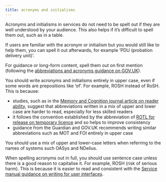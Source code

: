```yaml
---
title: acronyms and initialisms
---
```


Acronyms and initialisms in services do not need to be spelt out if they are well understood by your audience. This also helps if it’s difficult to spell them out, such as in a table.

If users are familiar with the acronym or initialism but you would still like to help them, you can spell it out afterwards, for example ’PDU (probation delivery unit)’.

For guidance or long-form content, spell them out on first mention (following the [abbreviations and acronyms guidance on GOV.UK](https://design-patterns.service.justice.gov.uk/contribute/add-new-component/start)).

You should write acronyms and initialisms entirely in upper case, even if some words are prepositions like ‘of’. For example, ROSH instead of RoSH. This is because:

* studies, such as in the [Memory and Cognition journal article on reader ability](https://link.springer.com/article/10.3758/BF03198246), suggest that abbreviations written in a mix of upper and lower case are harder to read, especially for less skilled readers
* it follows the convention established by the abbreviation of [ROTL for release on temporary licence](https://design-patterns.service.justice.gov.uk/content-standards/style-guide/#rotl-(release-on-temporary-licence)) and so helps to improve consistency
* guidance from the Guardian and GOV.UK recommends writing similar abbreviations such as MOT and FOI entirely in upper case

You should use a mix of upper and lower-case letters when referring to the names of systems such OASys and NDelius.

When spelling acronyms out in full, you should use sentence case unless there is a good reason to capitalise it. For example, ROSH (risk of serious harm). This is because it is easier to read and consistent with the [Service manual guidance on writing for user interfaces](https://www.gov.uk/service-manual/design/writing-for-user-interfaces).
